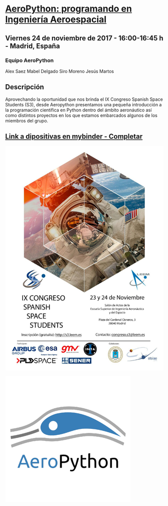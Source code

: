 # [AeroPython: programando en Ingeniería Aeroespacial](http://s3.leem.es/#schedule)
## Viernes 24 de noviembre de 2017 - 16:00-16:45 h - Madrid, España

### Equipo AeroPython 
Alex Saez
Mabel Delgado
Siro Moreno
Jesús Martos

## Descripción
Aprovechando la oportunidad que nos brinda el IX Congreso Spanish Space Students (S3), desde Aeropython presentamos una pequeña introducción a la programación científica en Python dentro del ámbito aeronáutico así como distintos proyectos en los que estamos embarcados algunos de los miembros del grupo.

## [Link a dipositivas en mybinder - Completar](Completar)

![poster](./images/s3_poster.jpg)

![aeropython_logo](./images/aeropython_logo.png)
